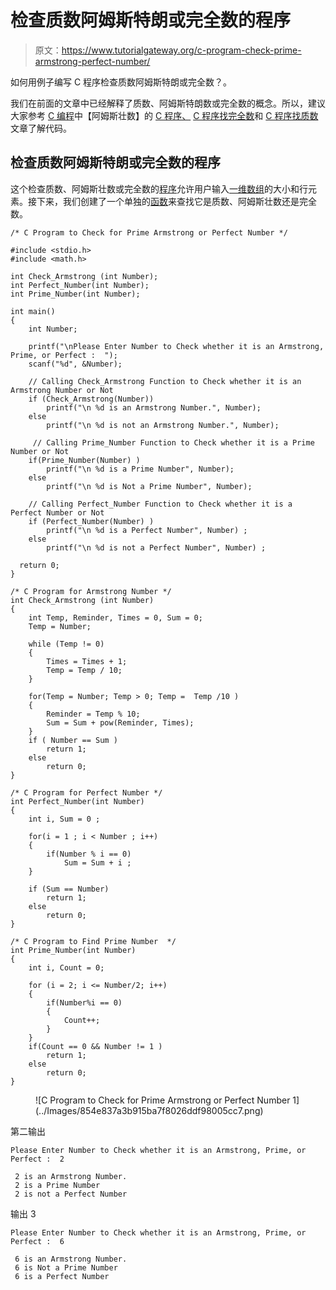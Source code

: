 # 检查质数阿姆斯特朗或完全数的程序

> 原文：<https://www.tutorialgateway.org/c-program-check-prime-armstrong-perfect-number/>

如何用例子编写 C 程序检查质数阿姆斯特朗或完全数？。

我们在前面的文章中已经解释了质数、阿姆斯特朗数或完全数的概念。所以，建议大家参考 [C 编程](https://www.tutorialgateway.org/c-programming/)中【阿姆斯壮数】的 [C 程序、](https://www.tutorialgateway.org/c-program-for-armstrong-number/) [C 程序找完全数](https://www.tutorialgateway.org/c-program-to-find-perfect-number/)和 [C 程序找质数](https://www.tutorialgateway.org/c-program-to-find-prime-number/)文章了解代码。

## 检查质数阿姆斯特朗或完全数的程序

这个检查质数、阿姆斯壮数或完全数的[程序](https://www.tutorialgateway.org/c-programming-examples/)允许用户输入[一维数组](https://www.tutorialgateway.org/array-in-c/)的大小和行元素。接下来，我们创建了一个单独的[函数](https://www.tutorialgateway.org/functions-in-c/)来查找它是质数、阿姆斯壮数还是完全数。

```
/* C Program to Check for Prime Armstrong or Perfect Number */

#include <stdio.h>
#include <math.h>

int Check_Armstrong (int Number);
int Perfect_Number(int Number); 
int Prime_Number(int Number); 

int main()
{
	int Number;

  	printf("\nPlease Enter Number to Check whether it is an Armstrong, Prime, or Perfect :  ");
  	scanf("%d", &Number);

 	// Calling Check_Armstrong Function to Check whether it is an Armstrong Number or Not
 	if (Check_Armstrong(Number))
    	printf("\n %d is an Armstrong Number.", Number);
  	else
    	printf("\n %d is not an Armstrong Number.", Number);

     // Calling Prime_Number Function to Check whether it is a Prime Number or Not
	if(Prime_Number(Number) )
   		printf("\n %d is a Prime Number", Number);
   	else
   		printf("\n %d is Not a Prime Number", Number);

	// Calling Perfect_Number Function to Check whether it is a Perfect Number or Not
	if (Perfect_Number(Number) ) 
    	printf("\n %d is a Perfect Number", Number) ;   
 	else   
    	printf("\n %d is not a Perfect Number", Number) ;   

  return 0;
}

/* C Program for Armstrong Number */
int Check_Armstrong (int Number)
{
	int Temp, Reminder, Times = 0, Sum = 0;
	Temp = Number;

	while (Temp != 0) 
	{
		Times = Times + 1;
     	Temp = Temp / 10;
 	}

  	for(Temp = Number; Temp > 0; Temp =  Temp /10 )
   	{
    	Reminder = Temp % 10;
    	Sum = Sum + pow(Reminder, Times);
   	}
  	if ( Number == Sum )
  		return 1;
  	else
	 	return 0; 	
}

/* C Program for Perfect Number */
int Perfect_Number(int Number)   
{
	int i, Sum = 0 ;   

 	for(i = 1 ; i < Number ; i++)   
  	{
  		if(Number % i == 0)
		    Sum = Sum + i ;   
  	}    

 	if (Sum == Number) 
    	return 1;   
 	else   
    	return 0;   
}

/* C Program to Find Prime Number  */
int Prime_Number(int Number)
{
	int i, Count = 0;

	for (i = 2; i <= Number/2; i++)
   	{
    	if(Number%i == 0)
     	{
       		Count++;
     	} 
    }
   	if(Count == 0 && Number != 1 )
   		return 1;
   	else
   		return 0;
}
```

<figure class="wp-block-image">![C Program to Check for Prime Armstrong or Perfect Number 1](../Images/854e837a3b915ba7f8026ddf98005cc7.png)</figure>

第二输出

```
Please Enter Number to Check whether it is an Armstrong, Prime, or Perfect :  2

 2 is an Armstrong Number.
 2 is a Prime Number
 2 is not a Perfect Number
```

输出 3

```
Please Enter Number to Check whether it is an Armstrong, Prime, or Perfect :  6

 6 is an Armstrong Number.
 6 is Not a Prime Number
 6 is a Perfect Number
```
